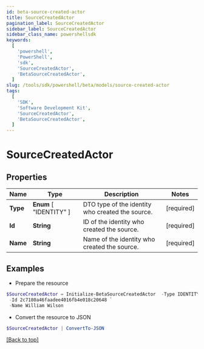 ```yaml
---
id: beta-source-created-actor
title: SourceCreatedActor
pagination_label: SourceCreatedActor
sidebar_label: SourceCreatedActor
sidebar_class_name: powershellsdk
keywords:
  [
    'powershell',
    'PowerShell',
    'sdk',
    'SourceCreatedActor',
    'BetaSourceCreatedActor',
  ]
slug: /tools/sdk/powershell/beta/models/source-created-actor
tags:
  [
    'SDK',
    'Software Development Kit',
    'SourceCreatedActor',
    'BetaSourceCreatedActor',
  ]
---
```


# SourceCreatedActor

## Properties

| Name | Type | Description | Notes |
| --- | --- | --- | --- |
| **Type** | **Enum** [ "IDENTITY" ] | DTO type of the identity who created the source. | [required] |
| **Id** | **String** | ID of the identity who created the source. | [required] |
| **Name** | **String** | Name of the identity who created the source. | [required] |

## Examples

- Prepare the resource

```powershell
$SourceCreatedActor = Initialize-BetaSourceCreatedActor  -Type IDENTITY `
 -Id 2c7180a46faadee4016fb4e018c20648 `
 -Name William Wilson
```

- Convert the resource to JSON

```powershell
$SourceCreatedActor | ConvertTo-JSON
```

[[Back to top]](#)
